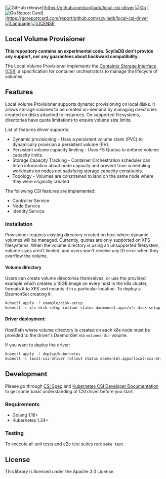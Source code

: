 [![GitHub release](https://img.shields.io/github/tag/scylladb/local-csi-driver.svg?label=release)](https://github.com/scylladb/local-csi-driver
[![Go](https://github.com/scylladb/local-csi-driver/actions/workflows/build-test.yaml/badge.svg?branch=master)](https://github.com/scylladb/local-csi-driver/actions/workflows/build-test.yaml?query=branch%3Amaster)
[![Go Report Card](https://goreportcard.com/badge/github.com/scylladb/local-csi-driver)](https://goreportcard.com/report/github.com/scylladb/local-csi-driver
[![Language](https://img.shields.io/badge/Language-Go-blue.svg)](https://golang.org/)
[![LICENSE](https://img.shields.io/github/license/scylladb/local-csi-driver.svg)](https://github.com/scylladb/local-csi-driver/LICENSE)

## Local Volume Provisioner

**This repository contains an experimental code. ScyllaDB don't provide any support, nor any guarantees about backward compatibility.** 

The Local Volume Provisioner implements the [Container Storage Interface (CSI)](https://github.com/container-storage-interface/spec/blob/master/spec.md),
a specification for container orchestrators to manage the lifecycle of volumes.

## Features
Local Volume Provisioner supports dynamic provisioning on local disks. It allows storage volumes to be created on-demand
by managing directories created on disks attached to instances. On supported filesystems, directories have quota
limitations to ensure volume size limits.

List of features driver supports:
* Dynamic provisioning - Uses a persistent volume claim (PVC) to dynamically provision a persistent volume (PV).
* Persistent volume capacity limiting - Uses FS Quotas to enforce volume capacity limits.
* Storage Capacity Tracking - Container Orchestration scheduler can fetch information about node capacity and prevent 
from scheduling workloads on nodes not satisfying storage capacity constraints.
* Topology - Volumes are constrained to land on the same node where they were originally created. 

The following CSI features are implemented:
* Controller Service
* Node Service
* Identity Service

### Installation

Provisioner requires existing directory created on host where dynamic volumes will be managed.
Currently, quotas are only supported on XFS filesystems. When the volume directory is using an unsupported filesystem, 
volume sizes aren't limited, and users won't receive any IO error when they overflow the volume.

#### Volume directory
  
Users can create volume directories themselves, or use the provided example which creates a 10GB image on every host in 
the k8s cluster, formats it to XFS and mounts it in a particular location.
To deploy a DaemonSet creating it:
```sh
kubectl apply -f example/disk-setup
kubectl -n xfs-disk-setup rollout status daemonset.apps/xfs-disk-setup
```

#### Driver deployment:

HostPath where volume directory is created on each k8s node must be provided to the driver's DaemonSet via `volumes-dir`
volume.

If you want to deploy the driver:
```sh
kubectl apply -f deploy/kubernetes
kubectl -n local-csi-driver rollout status daemonset.apps/local-csi-driver
```

## Development
Please go through [CSI Spec](https://github.com/container-storage-interface/spec/blob/master/spec.md) and
[Kubernetes CSI Developer Documentation](https://kubernetes-csi.github.io/docs) to get some basic understanding of CSI 
driver before you start.

### Requirements
* Golang 1.18+
* Kubernetes 1.24+

### Testing
To execute all unit tests and e2e test suites run: `make test`

## License
This library is licensed under the Apache 2.0 License.
